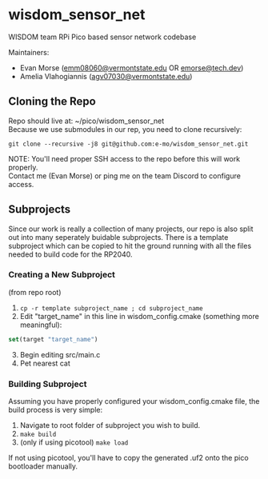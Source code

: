 # wisdom_sensor_net

WISDOM team RPi Pico based sensor network codebase

Maintainers:
- Evan Morse (emm08060@vermontstate.edu OR emorse@tech.dev)
- Amelia Vlahogiannis (agv07030@vermontstate.edu)

## Cloning the Repo
Repo should live at: ~/pico/wisdom_sensor_net  
Because we use submodules in our rep, you need to clone recursively:

`git clone --recursive -j8 git@github.com:e-mo/wisdom_sensor_net.git`

NOTE: You'll need proper SSH access to the repo before this will work properly.  
Contact me (Evan Morse) or ping me on the team Discord to configure access.

## Subprojects
Since our work is really a collection of many projects, our repo is also split out into many seperately buidable
subprojects. There is a template subproject which can be copied to hit the ground running with all the files needed
to build code for the RP2040.

### Creating a New Subproject
(from repo root)
1. `cp -r template subproject_name ; cd subproject_name`
2. Edit "target_name" in this line in wisdom_config.cmake (something more meaningful):
```CMake
set(target "target_name")
```
3. Begin editing src/main.c
4. Pet nearest cat

### Building Subproject
Assuming you have properly configured your wisdom_config.cmake file, the build process is very simple:
1. Navigate to root folder of subproject you wish to build.
2. `make build`
3. (only if using picotool) `make load`

If not using picotool, you'll have to copy the generated .uf2 onto the pico bootloader manually.
